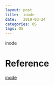```yaml
---
layout: post
title:  inode
date:   2019-03-24
categories: OS
tags: OS
---
```


inode
<!--more-->

# Reference

[inode](http://www.ruanyifeng.com/blog/2011/12/inode.html)
